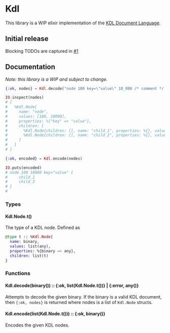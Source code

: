 # Kdl

This library is a WIP elixir implementation of the [KDL Document Language](https://kdl.dev).

## Initial release

Blocking TODOs are captured in [#1](https://github.com/benjreinhart/kdl-ex/issues/1)

## Documentation

_Note: this library is a WIP and subject to change._

```elixir
{:ok, nodes} = Kdl.decode("node 100 key=\"value\" 10_000 /* comment */ {\n  child_1 ; child_2\n}")

IO.inspect(nodes)
# [
#   %Kdl.Node{
#     name: "node",
#     values: [100, 10000],
#     properties: %{"key" => "value"},
#     children: [
#       %Kdl.Node{children: [], name: "child_1", properties: %{}, values: []},
#       %Kdl.Node{children: [], name: "child_2", properties: %{}, values: []}
#     ]
#   }
# ]

{:ok, encoded} = Kdl.encode(nodes)

IO.puts(encoded)
# node 100 10000 key="value" {
#     child_1
#     child_2
# }
#
```

### Types

#### Kdl.Node.t()

The type of a KDL node. Defined as

```elixir
@type t :: %Kdl.Node{
  name: binary,
  values: list(any),
  properties: %{binary => any},
  children: list(t)
}
```

### Functions

#### Kdl.decode(binary()) :: {:ok, list(Kdl.Node.t())} | {:error, any()}

Attempts to decode the given binary. If the binary is a valid KDL document, then `{:ok, nodes}` is returned where nodes is a list of `Kdl.Node` structs.

#### Kdl.encode(list(Kdl.Node.t())) :: {:ok, binary()}

Encodes the given KDL nodes.
